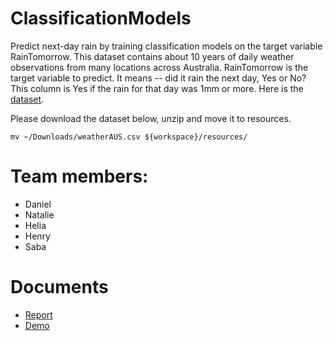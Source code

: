 # ClassificationModels
Predict next-day rain by training classification models on the target variable RainTomorrow.
This dataset contains about 10 years of daily weather observations from many locations across Australia.
RainTomorrow is the target variable to predict. It means -- did it rain the next day, Yes or No? 
This column is Yes if the rain for that day was 1mm or more.
Here is the [dataset](https://www.kaggle.com/jsphyg/weather-dataset-rattle-package).

Please download the dataset below, unzip and move it to resources.
```console
mv ~/Downloads/weatherAUS.csv ${workspace}/resources/
```


# Team members:
* Daniel
* Natalie
* Helia
* Henry
* Saba

# Documents
* [Report](https://docs.google.com/document/d/1D7dSbcg0g_WZgbqIH6NIk7gdNDrqBQxNmijSkE3kBzI/edit?usp=sharing)
* [Demo](https://docs.google.com/presentation/d/1GMOcLuv9F3LHNTfA0DbyfIg4PxKoxmsLwrZ3LxL-3kE/edit?usp=sharing)
